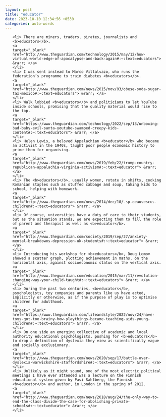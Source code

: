 ```yaml
---
layout: post
title: "educator"
date: 2023-10-10 12:34:56 +0530
categories: auto-words
---
```

<ol>

    <li> There are miners, traders, pirates, journalists and <b>educators</b>.
    <a 
    target="_blank" 
    href="http://www.theguardian.com/technology/2015/may/12/how-virtual-world-edge-of-apocalypse-and-back-again#:~:text=educators"> &rarr; </a>
    </li>
    <li> I was sent instead to Marco Villalvazo, who runs the federation’s programme to train diabetes <b>educators</b>.
    <a 
    target="_blank" 
    href="http://www.theguardian.com/news/2015/nov/03/obese-soda-sugar-tax-mexico#:~:text=educators"> &rarr; </a>
    </li>
    <li> Walk lobbied <b>educators</b> and politicians to let YouTube inside schools, promising that the quality material would rise to the top.
    <a 
    target="_blank" 
    href="https://www.theguardian.com/technology/2022/sep/13/unboxing-bad-baby-evil-santa-youtube-swamped-creepy-kids-content#:~:text=educators"> &rarr; </a>
    </li>
    <li> Helen Lewis, a beloved Appalachian <b>educator</b> who became an activist in the 1940s, taught poor people economic history to prime them for organising.
    <a 
    target="_blank" 
    href="http://www.theguardian.com/news/2019/feb/22/trump-country-republican-appalachia-virginia-activism#:~:text=educator"> &rarr; </a>
    </li>
    <li> The <b>educators</b>, usually women, rotate in shifts, cooking Romanian staples such as stuffed cabbage and soup, taking kids to school, helping with homework.
    <a 
    target="_blank" 
    href="http://www.theguardian.com/news/2014/dec/10/-sp-ceausescus-children#:~:text=educators"> &rarr; </a>
    </li>
    <li> Of course, universities have a duty of care to their students, but as the situation stands, we are expecting them to fill the role of parent and therapist as well as <b>educator</b>.
    <a 
    target="_blank" 
    href="http://www.theguardian.com/society/2019/sep/27/anxiety-mental-breakdowns-depression-uk-students#:~:text=educator"> &rarr; </a>
    </li>
    <li> Introducing his workshop for <b>educators</b>, Doug Lemov showed a scatter graph, plotting achievement in maths, on the horizontal axis, against socioeconomic status on the vertical axis.
    <a 
    target="_blank" 
    href="http://www.theguardian.com/education/2015/mar/11/revolution-changing-way-your-child-taught#:~:text=educators"> &rarr; </a>
    </li>
    <li> During the past two centuries, <b>educators</b>, psychologists, toy companies and parents like us have acted, implicitly or otherwise, as if the purpose of play is to optimise children for adulthood.
    <a 
    target="_blank" 
    href="https://www.theguardian.com/lifeandstyle/2022/nov/24/have-toys-got-too-brainy-how-playthings-became-teaching-aids-young-children#:~:text=educators"> &rarr; </a>
    </li>
    <li> On one side an emerging collective of academic and local authority educational psychologists, pushing for <b>educators</b> to drop a definition of dyslexia they view as scientifically vague and socially exclusionary.
    <a 
    target="_blank" 
    href="http://www.theguardian.com/news/2020/sep/17/battle-over-dyslexia-warwickshire-staffordshire#:~:text=educators"> &rarr; </a>
    </li>
    <li> Unlikely as it might sound, one of the most electric political meetings I have ever attended was a lecture on the Finnish educational system given by Pasi Sahlberg, the Finnish <b>educator</b> and author, in London in the spring of 2012.
    <a 
    target="_blank" 
    href="http://www.theguardian.com/news/2018/aug/24/the-only-way-to-end-the-class-divide-the-case-for-abolishing-private-schools#:~:text=educator"> &rarr; </a>
    </li>